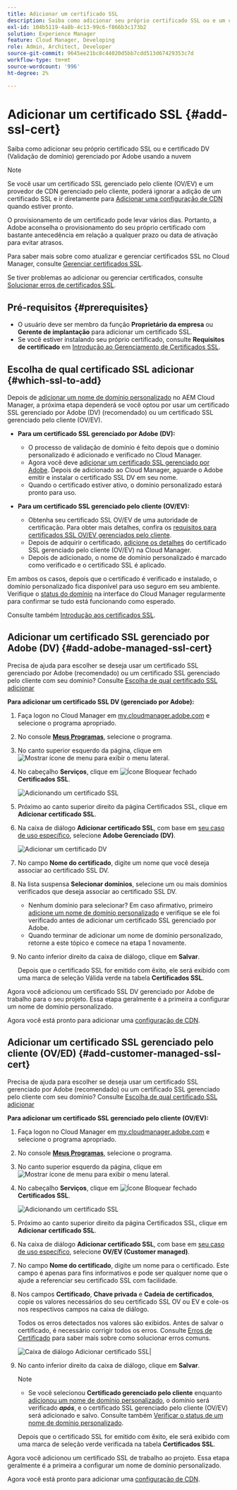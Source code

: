 ```yaml
---
title: Adicionar um certificado SSL
description: Saiba como adicionar seu próprio certificado SSL ou e um certificado DV (Validação de domínio) gerenciado por Adobe usando as ferramentas de autoatendimento da Cloud Manager.
exl-id: 104b5119-4a8b-4c13-99c6-f866b3c173b2
solution: Experience Manager
feature: Cloud Manager, Developing
role: Admin, Architect, Developer
source-git-commit: 9645ee21bc8c44020d5bb7cdd513d67429353c7d
workflow-type: tm+mt
source-wordcount: '996'
ht-degree: 2%

---
```



# Adicionar um certificado SSL {#add-ssl-cert}

Saiba como adicionar seu próprio certificado SSL ou e certificado DV (Validação de domínio) gerenciado por Adobe usando a nuvem

>[!NOTE]
>
>Se você usar um certificado SSL gerenciado pelo cliente (OV/EV) e um provedor de CDN gerenciado pelo cliente, poderá ignorar a adição de um certificado SSL e ir diretamente para [Adicionar uma configuração de CDN](/help/implementing/cloud-manager/cdn-configurations/add-cdn-config.md) quando estiver pronto.

O provisionamento de um certificado pode levar vários dias. Portanto, a Adobe aconselha o provisionamento do seu próprio certificado com bastante antecedência em relação a qualquer prazo ou data de ativação para evitar atrasos.

Para saber mais sobre como atualizar e gerenciar certificados SSL no Cloud Manager, consulte [Gerenciar certificados SSL](/help/implementing/cloud-manager/managing-ssl-certifications/managing-certificates.md).

Se tiver problemas ao adicionar ou gerenciar certificados, consulte [Solucionar erros de certificados SSL](/help/implementing/cloud-manager/managing-ssl-certifications/troubleshoot-ssl-cert.md).


## Pré-requisitos {#prerequisites}

* O usuário deve ser membro da função **Proprietário da empresa** ou **Gerente de implantação** para adicionar um certificado SSL.
* Se você estiver instalando seu próprio certificado, consulte **Requisitos de certificado** em [Introdução ao Gerenciamento de Certificados SSL](/help/implementing/cloud-manager/managing-ssl-certifications/introduction-to-ssl-certificates.md#requirements).

## Escolha de qual certificado SSL adicionar {#which-ssl-to-add}

Depois de [adicionar um nome de domínio personalizado](/help/implementing/cloud-manager/custom-domain-names/add-custom-domain-name.md) no AEM Cloud Manager, a próxima etapa dependerá se você optou por usar um certificado SSL gerenciado por Adobe (DV) (recomendado) ou um certificado SSL gerenciado pelo cliente (OV/EV).

* **Para um certificado SSL gerenciado por Adobe (DV):**
   * O processo de validação de domínio é feito depois que o domínio personalizado é adicionado e verificado no Cloud Manager.
   * Agora você deve [adicionar um certificado SSL gerenciado por Adobe](#add-adobe-managed-ssl-cert).
Depois de adicionado ao Cloud Manager, aguarde o Adobe emitir e instalar o certificado SSL DV em seu nome.
   * Quando o certificado estiver ativo, o domínio personalizado estará pronto para uso.

* **Para um certificado SSL gerenciado pelo cliente (OV/EV):**

   * Obtenha seu certificado SSL OV/EV de uma autoridade de certificação. Para obter mais detalhes, confira os [requisitos para certificados SSL OV/EV gerenciados pelo cliente](/help/implementing/cloud-manager/managing-ssl-certifications/introduction-to-ssl-certificates.md#requirements).
   * Depois de adquirir o certificado, [adicione os detalhes](#add-customer-managed-ssl-cert) do certificado SSL gerenciado pelo cliente (OV/EV) na Cloud Manager.
   * Depois de adicionado, o nome de domínio personalizado é marcado como verificado e o certificado SSL é aplicado.

Em ambos os casos, depois que o certificado é verificado e instalado, o domínio personalizado fica disponível para uso seguro em seu ambiente. Verifique o [status do domínio](/help/implementing/cloud-manager/custom-domain-names/check-domain-name-status.md) na interface do Cloud Manager regularmente para confirmar se tudo está funcionando como esperado.

Consulte também [Introdução aos certificados SSL](/help/implementing/cloud-manager/managing-ssl-certifications/introduction-to-ssl-certificates.md).

## Adicionar um certificado SSL gerenciado por Adobe (DV) {#add-adobe-managed-ssl-cert}

Precisa de ajuda para escolher se deseja usar um certificado SSL gerenciado por Adobe (recomendado) ou um certificado SSL gerenciado pelo cliente com seu domínio? Consulte [Escolha de qual certificado SSL adicionar](#which-ssl-to-add)

**Para adicionar um certificado SSL DV (gerenciado por Adobe):**

1. Faça logon no Cloud Manager em [my.cloudmanager.adobe.com](https://my.cloudmanager.adobe.com/) e selecione o programa apropriado.
1. No console **[Meus Programas](/help/implementing/cloud-manager/navigation.md#my-programs)**, selecione o programa.
1. No canto superior esquerdo da página, clique em ![Mostrar ícone de menu](https://spectrum.adobe.com/static/icons/workflow_18/Smock_ShowMenu_18_N.svg) para exibir o menu lateral.

1. No cabeçalho **Serviços**, clique em ![Ícone Bloquear fechado](https://spectrum.adobe.com/static/icons/workflow_18/Smock_LockClosed_18_N.svg) **Certificados SSL**.

   ![Adicionando um certificado SSL](/help/implementing/cloud-manager/assets/ssl/ssl-cert-add.png)

1. Próximo ao canto superior direito da página Certificados SSL, clique em **Adicionar certificado SSL**.

1. Na caixa de diálogo **Adicionar certificado SSL**, com base em [seu caso de uso específico](#which-ssl-to-add), selecione **Adobe Gerenciado (DV)**.

   ![Adicionar um certificado DV](/help/implementing/cloud-manager/assets/ssl/add-dv-certificate.png)

1. No campo **Nome do certificado**, digite um nome que você deseja associar ao certificado SSL DV.

1. Na lista suspensa **Selecionar domínios**, selecione um ou mais domínios verificados que deseja associar ao certificado SSL DV.
   * Nenhum domínio para selecionar? Em caso afirmativo, primeiro [adicione um nome de domínio personalizado](/help/implementing/cloud-manager/custom-domain-names/add-custom-domain-name.md) e verifique se ele foi verificado antes de adicionar um certificado SSL gerenciado por Adobe.
   * Quando terminar de adicionar um nome de domínio personalizado, retorne a este tópico e comece na etapa 1 novamente.

1. No canto inferior direito da caixa de diálogo, clique em **Salvar**.

   Depois que o certificado SSL for emitido com êxito, ele será exibido com uma marca de seleção Válida verde na tabela **Certificados SSL**.

Agora você adicionou um certificado SSL DV gerenciado por Adobe de trabalho para o seu projeto. Essa etapa geralmente é a primeira a configurar um nome de domínio personalizado.

Agora você está pronto para adicionar uma [configuração de CDN](/help/implementing/cloud-manager/cdn-configurations/add-cdn-config.md).

## Adicionar um certificado SSL gerenciado pelo cliente (OV/ED) {#add-customer-managed-ssl-cert}

<!-- IF THIS TOPIC GET UPDATED, REMEMBER TO UPDATE THE STEPS ALSO IN THE "MANAGE SSL CERTIFICATES TOPIC TOO -->

Precisa de ajuda para escolher se deseja usar um certificado SSL gerenciado por Adobe (recomendado) ou um certificado SSL gerenciado pelo cliente com seu domínio? Consulte [Escolha de qual certificado SSL adicionar](#which-ssl-to-add)

**Para adicionar um certificado SSL gerenciado pelo cliente (OV/EV):**

1. Faça logon no Cloud Manager em [my.cloudmanager.adobe.com](https://my.cloudmanager.adobe.com/) e selecione o programa apropriado.

1. No console **[Meus Programas](/help/implementing/cloud-manager/navigation.md#my-programs)**, selecione o programa.

1. No canto superior esquerdo da página, clique em ![Mostrar ícone de menu](https://spectrum.adobe.com/static/icons/workflow_18/Smock_ShowMenu_18_N.svg) para exibir o menu lateral.

1. No cabeçalho **Serviços**, clique em ![Ícone Bloquear fechado](https://spectrum.adobe.com/static/icons/workflow_18/Smock_LockClosed_18_N.svg) **Certificados SSL**.

   ![Adicionando um certificado SSL](/help/implementing/cloud-manager/assets/ssl/ssl-cert-add.png)

1. Próximo ao canto superior direito da página Certificados SSL, clique em **Adicionar certificado SSL**.

1. Na caixa de diálogo **Adicionar certificado SSL**, com base em [seu caso de uso específico](#which-ssl-to-add), selecione **OV/EV (Customer managed)**.

1. No campo **Nome do certificado**, digite um nome para o certificado.
Este campo é apenas para fins informativos e pode ser qualquer nome que o ajude a referenciar seu certificado SSL com facilidade.

1. Nos campos **Certificado**, **Chave privada** e **Cadeia de certificados**, copie os valores necessários do seu certificado SSL OV ou EV e cole-os nos respectivos campos na caixa de diálogo.

   Todos os erros detectados nos valores são exibidos. Antes de salvar o certificado, é necessário corrigir todos os erros. Consulte [Erros de Certificado](#certificate-errors) para saber mais sobre como solucionar erros comuns.

   ![Caixa de diálogo Adicionar certificado SSL](/help/implementing/cloud-manager/assets/ssl/ssl-cert-02.png)|

1. No canto inferior direito da caixa de diálogo, clique em **Salvar**.

   >[!NOTE]
   >
   >* Se você selecionou **Certificado gerenciado pelo cliente** enquanto [adicionou um nome de domínio personalizado](/help/implementing/cloud-manager/custom-domain-names/add-custom-domain-name.md), o domínio será verificado ***após***, e o certificado SSL gerenciado pelo cliente (OV/EV) será adicionado e salvo. Consulte também [Verificar o status de um nome de domínio personalizado](/help/implementing/cloud-manager/custom-domain-names/check-domain-name-status.md#how-to).

   Depois que o certificado SSL for emitido com êxito, ele será exibido com uma marca de seleção verde verificada na tabela **Certificados SSL**.

Agora você adicionou um certificado SSL de trabalho ao projeto. Essa etapa geralmente é a primeira a configurar um nome de domínio personalizado.

Agora você está pronto para adicionar uma [configuração de CDN](/help/implementing/cloud-manager/cdn-configurations/add-cdn-config.md).























<!--
## Add an SSL certificate {#add-ssl-cert}

1. Log into Cloud Manager at [my.cloudmanager.adobe.com](https://my.cloudmanager.adobe.com/) and select the appropriate program.
1. On the **[My Programs](/help/implementing/cloud-manager/navigation.md#my-programs)** console, select the program.
1. In the upper-left corner of the page, click ![Show menu icon](https://spectrum.adobe.com/static/icons/workflow_18/Smock_ShowMenu_18_N.svg) to reveal the side menu. 
1. Under the **Services** heading, click ![Lock closed icon](https://spectrum.adobe.com/static/icons/workflow_18/Smock_LockClosed_18_N.svg) **SSL Certificates**. 

   ![Adding an SSL certificate](/help/implementing/cloud-manager/assets/ssl/ssl-cert-add.png)

1. Near the upper-right corner of the SSL Certificates page, click **Add SSL Certificate**.

1. In the **Add SSL certificate** dialog box, based on [your particular use case](/help/implementing/cloud-manager/managing-ssl-certifications/introduction-to-ssl-certificates.md), do one of the following:

    | | Use case | Steps |
    | --- | --- | --- |
    | 1 | **Add an Adobe managed (DV) certificate** | **To add an Adobe managed (DV) SSL certificate:**<br>a. In the **Add SSL Certificate** dialog box, select the certificate type **Adobe managed (DV)**.<br>![Add a DV certificate](/help/implementing/cloud-manager/assets/ssl/add-dv-certificate.png)<br>b. In the **Certificate name** field, enter a name you want associated with the certificate.<br>c. In the **Select domains** drop-down list, select one or more domains that you want associated with the DV SSL certificate.<br>No domains to select? If so, it means that you must first add a custom domain name and ensure it is verified before you can add an SSL certificate. See [Add a custom domain name](/help/implementing/cloud-manager/custom-domain-names/add-custom-domain-name.md). When you are finished adding a custom domain name, return to this topic and begin at step 1 again.<br>d. Continue to step 7. |
    | 2 | **Add a customer managed (OV/EV) certificate** | **To add a customer managed (OV/EV) SSL certificate:**<br>a. In the **Add SSL Certificate** dialog box, select the certificate type **Customer managed (OV/EV)**.<br>b. In the **Certificate name** field, enter a name for your certificate. This field is for informational purposes only and can be any name that helps you reference your SSL certificate easily.<br>c. In the **Certificate**, **Private key**, and **Certificate chain** fields, paste the required values into their respective fields.<br>![Add SSL certificate dialog box](/help/implementing/cloud-manager/assets/ssl/ssl-cert-02.png)<br>Any detected errors in values are displayed. Before you can save your certificate, you must address all errors. See [Certificate Errors](#certificate-errors) to learn more about troubleshooting common errors.<br>d. Continue to step 7. | 

1. In the lower-right corner of the dialog box, click **Save**.

    >[!NOTE]
    >
    >* If you selected **Adobe managed certificate** while [adding a custom domain name](/help/implementing/cloud-manager/custom-domain-names/add-custom-domain-name.md), the domain is verified with the added certificate when the custom domain is added. 
    >
    >* If you selected **Customer managed certificate** while [adding a custom domain name](/help/implementing/cloud-manager/custom-domain-names/add-custom-domain-name.md), the domain is verified ***after*** the customer managed (OV/EV) SSL certificate is added and saved. See also [Check the status of a custom domain name](/help/implementing/cloud-manager/custom-domain-names/check-domain-name-status.md#how-to).

    After the SSL certificate is successfully issued, it is displayed with a green verified check mark in the **SSL Certificates** table. 

    You now have added a working SSL certificate for your project. This step is often the first to set up a custom domain name. 
    

* To learn about updating and managing your SSL certificates in Cloud Manager, see [Manage SSL certificates](/help/implementing/cloud-manager/managing-ssl-certifications/managing-certificates.md).

* If you are having issues adding or managing your certificates, see [Troubleshoot SSL certificate errors](/help/implementing/cloud-manager/managing-ssl-certifications/troubleshoot-ssl-cert.md). -->
